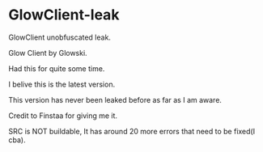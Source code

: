 # GlowClient-leak
GlowClient unobfuscated leak.

Glow Client by Glowski.

Had this for quite some time.

I belive this is the latest version.

This version has never been leaked before as far as I am aware.

Credit to Finstaa for giving me it.

SRC is NOT buildable, It has around 20 more errors that need to be fixed(I cba).
